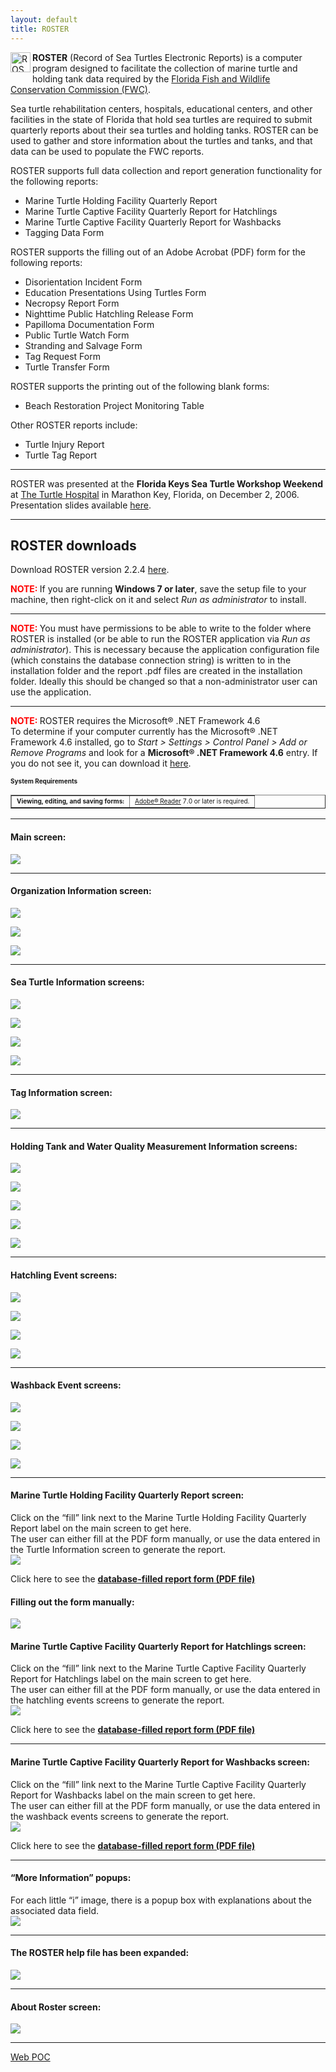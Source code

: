 ```yaml
---
layout: default
title: ROSTER
---
```

<div class="story-content">
  <p><img style="margin: 0px 3px 3px 0px; display: inline; border: 0px;" src="{{ site.url }}{{ site.baseurl }}/assets/images/roster.png" alt="ROSTER" width="32" height="32" align="left" /><b>ROSTER</b> (Record of Sea Turtles Electronic Reports) is a computer program designed to facilitate the collection of marine turtle and holding tank data required by the <a href="http://myfwc.com/research/wildlife/sea-turtles/">Florida Fish and Wildlife Conservation Commission (FWC)</a>.</p>
  <p>Sea turtle rehabilitation centers, hospitals, educational centers, and other facilities in the state of Florida that hold sea turtles are required to submit quarterly reports about their sea turtles and holding tanks. ROSTER can be used to gather and store information about the turtles and tanks, and that data can be used to populate the FWC reports.</p>
  <p>ROSTER supports full data collection and report generation functionality for the following reports:</p>
  <ul>
    <li>Marine Turtle Holding Facility Quarterly Report</li>
    <li>Marine Turtle Captive Facility Quarterly Report for Hatchlings</li>
    <li>Marine Turtle Captive Facility Quarterly Report for Washbacks</li>
    <li>Tagging Data Form</li>
  </ul>
  <p>ROSTER supports the filling out of an Adobe Acrobat (PDF) form for the following reports:</p>
  <ul>
    <li>Disorientation Incident Form</li>
    <li>Education Presentations Using Turtles Form</li>
    <li>Necropsy Report Form</li>
    <li>Nighttime Public Hatchling Release Form</li>
    <li>Papilloma Documentation Form</li>
    <li>Public Turtle Watch Form</li>
    <li>Stranding and Salvage Form</li>
    <li>Tag Request Form</li>
    <li>Turtle Transfer Form</li>
  </ul>
  <p>ROSTER supports the printing out of the following blank forms:</p>
  <ul>
    <li>Beach Restoration Project Monitoring Table</li>
  </ul>
  <p>Other ROSTER reports include:</p>
  <ul>
    <li>Turtle Injury Report</li>
    <li>Turtle Tag Report</li>
  </ul>
  <hr />
  <p>ROSTER was presented at the <b>Florida Keys Sea Turtle Workshop Weekend</b> at <a href="http://www.turtlehospital.org/">The Turtle Hospital</a> in Marathon Key, Florida, on December 2, 2006. Presentation slides available <a href="{{ site.url }}{{ site.baseurl }}/assets/images/roster/ROSTER.ppt">here</a>.</p>
  <hr />
  <h2>ROSTER downloads</h2>
  <p>Download ROSTER version 2.2.4 <a href="https://github.com/jaypalexa/turtlegeek/releases/tag/v2.2.4-roster">here</a>.</p>
  <p><span style="color: red; font-weight: bold;">NOTE: </span>If you are running <b>Windows 7 or later</b>, save the setup file to your machine, then right-click on it and select <i>Run as administrator</i> to install.</p>
  <hr />
  <p><span style="color: red; font-weight: bold;">NOTE: </span>You must have permissions to be able to write to the folder where ROSTER is installed (or be able to run the ROSTER application via <i>Run as administrator</i>).  This is necessary because the application configuration file (which constains the database connection string) is written to in the installation folder and the report .pdf files are created in the installation folder.  Ideally this should be changed so that a non-administrator user can use the application.</p>
  <hr />
  <p><span style="color: red; font-weight: bold;">NOTE: </span>ROSTER requires the Microsoft® .NET Framework 4.6<br />
    To determine if your computer currently has the Microsoft® .NET Framework 4.6 installed, go to <i>Start &gt; Settings &gt; Control Panel &gt; Add or Remove Programs</i> and look for a <b>Microsoft® .NET Framework 4.6</b> entry. If you do not see it, you can download it <a href="https://www.microsoft.com/en-us/download/details.aspx?id=48137"> here</a>.
  </p>
  <p><span style="font-size: x-small; font-weight: bold;">System Requirements</span></p>
  <table border="1">
    <tbody>
      <tr>
        <td><span style="font-size: x-small; font-weight: bold;">Viewing, editing, and saving forms:</span></td>
        <td><span style="font-size: x-small;"><a href="http://www.adobe.com/products/acrobat/readstep2.html">Adobe® Reader</a> 7.0 or later is required.</span></td>
      </tr>
    </tbody>
  </table>
  <hr />
  <h4>Main screen:</h4>
  <p><img src="{{ site.url }}{{ site.baseurl }}/assets/images/roster/main_screen.jpg" /></p>
  <hr />
  <h4>Organization Information screen:</h4>
  <p><img src="{{ site.url }}{{ site.baseurl }}/assets/images/roster/org_info_general_info_tab.jpg" /></p>
  <p><img src="{{ site.url }}{{ site.baseurl }}/assets/images/roster/org_info_starting_balances_tab.jpg" /></p>
  <p><img src="{{ site.url }}{{ site.baseurl }}/assets/images/roster/org_info_preferences_tab.jpg" /></p>
  <hr />
  <h4>Sea Turtle Information screens:</h4>
  <p><img src="{{ site.url }}{{ site.baseurl }}/assets/images/roster/sea_turtle_information_general_tab.jpg" /></p>
  <p><img src="{{ site.url }}{{ site.baseurl }}/assets/images/roster/sea_turtle_information_tags_tab.jpg" /></p>
  <p><img src="{{ site.url }}{{ site.baseurl }}/assets/images/roster/sea_turtle_information_morphometrics_measurements_tab.jpg" /></p>
  <p><img src="{{ site.url }}{{ site.baseurl }}/assets/images/roster/sea_turtle_information_morphometrics_graphs_tab.jpg" /></p>
  <hr />
  <h4>Tag Information screen:</h4>
  <p><img src="{{ site.url }}{{ site.baseurl }}/assets/images/roster/tag_information.jpg" /></p>
  <hr />
  <h4>Holding Tank and Water Quality Measurement Information screens:</h4>
  <p><img src="{{ site.url }}{{ site.baseurl }}/assets/images/roster/holding_tank_information_data.jpg" /></p>
  <p><img src="{{ site.url }}{{ site.baseurl }}/assets/images/roster/water_quaility_meaurement_information.jpg" /></p>
  <p><img src="{{ site.url }}{{ site.baseurl }}/assets/images/roster/holding_tank_information_temperature_graph.jpg" /></p>
  <p><img src="{{ site.url }}{{ site.baseurl }}/assets/images/roster/holding_tank_information_salinity_graph.jpg" /></p>
  <p><img src="{{ site.url }}{{ site.baseurl }}/assets/images/roster/holding_tank_information_ph_graph.jpg" /></p>
  <hr />
  <h4>Hatchling Event screens:</h4>
  <p><img src="{{ site.url }}{{ site.baseurl }}/assets/images/roster/hatchlings_acquired_event_screen.jpg" /></p>
  <p><img src="{{ site.url }}{{ site.baseurl }}/assets/images/roster/hatchlings_died_event_screen.jpg" /></p>
  <p><img src="{{ site.url }}{{ site.baseurl }}/assets/images/roster/hatchlings_released_event_screen.jpg" /></p>
  <p><img src="{{ site.url }}{{ site.baseurl }}/assets/images/roster/hatchlings_doa_event_screen.jpg" /></p>
  <hr />
  <h4>Washback Event screens:</h4>
  <p><img src="{{ site.url }}{{ site.baseurl }}/assets/images/roster/washbacks_acquired_event_screen.jpg" /></p>
  <p><img src="{{ site.url }}{{ site.baseurl }}/assets/images/roster/washbacks_died_event_screen.jpg" /></p>
  <p><img src="{{ site.url }}{{ site.baseurl }}/assets/images/roster/washbacks_released_event_screen.jpg" /></p>
  <p><img src="{{ site.url }}{{ site.baseurl }}/assets/images/roster/washbacks_doa_event_screen.jpg" /></p>
  <hr />
  <h4>Marine Turtle Holding Facility Quarterly Report screen:</h4>
  <p>Click on the &#8220;fill&#8221; link next to the Marine Turtle Holding Facility Quarterly Report label on the main screen to get here.<br />
    The user can either fill at the PDF form manually, or use the data entered in<br />
    the Turtle Information screen to generate the report.<br />
    <img src="{{ site.url }}{{ site.baseurl }}/assets/images/roster/marine_turtle_holding_facility_quarterly_report_actions_tab.jpg" />
  </p>
  <p>Click here to see the <b><a href="{{ site.url }}{{ site.baseurl }}/assets/images/roster/FILLED - Marine Turtle Holding Facility Quarterly Report.pdf">database-filled report form (PDF file)</a></b></p>
  <h4>Filling out the form manually:</h4>
  <p><img src="{{ site.url }}{{ site.baseurl }}/assets/images/roster/report_manual_fill_in.jpg" /></p>
  <h4>Marine Turtle Captive Facility Quarterly Report for Hatchlings screen:</h4>
  <p>Click on the &#8220;fill&#8221; link next to the Marine Turtle Captive Facility Quarterly Report for Hatchlings label on the main screen to get here.<br />
    The user can either fill at the PDF form manually, or use the data entered in<br />
    the hatchling events screens to generate the report.<br />
    <img src="{{ site.url }}{{ site.baseurl }}/assets/images/roster/marine_turtle_captive_facility_quarterly_report_hatchlings_actions_tab.jpg" />
  </p>
  <p>Click here to see the <b><a href="{{ site.url }}{{ site.baseurl }}/assets/images/roster/FILLED - Marine Turtle Captive Facility Quarterly Report for Hatchlings.pdf">database-filled report form (PDF file)</a></b></p>
  <hr />
  <h4>Marine Turtle Captive Facility Quarterly Report for Washbacks screen:</h4>
  <p>Click on the &#8220;fill&#8221; link next to the Marine Turtle Captive Facility Quarterly Report for Washbacks label on the main screen to get here.<br />
    The user can either fill at the PDF form manually, or use the data entered in<br />
    the washback events screens to generate the report.<br />
    <img src="{{ site.url }}{{ site.baseurl }}/assets/images/roster/marine_turtle_captive_facility_quarterly_report_washbacks_actions_tab.jpg" />
  </p>
  <p>Click here to see the <b><a href="{{ site.url }}{{ site.baseurl }}/assets/images/roster/FILLED - Marine Turtle Captive Facility Quarterly Report for Washbacks.pdf">database-filled report form (PDF file)</a></b></p>
  <hr />
  <h4>&#8220;More Information&#8221; popups:</h4>
  <p>For each little &#8220;i&#8221; image, there is a popup box with explanations about the associated data field.<br />
    <img src="{{ site.url }}{{ site.baseurl }}/assets/images/roster/more_information_example_form.jpg" />
  </p>
  <hr />
  <h4>The ROSTER help file has been expanded:</h4>
  <p><img src="{{ site.url }}{{ site.baseurl }}/assets/images/roster/help_screen.jpg" /></p>
  <hr />
  <h4>About Roster screen:</h4>
  <p><img src="{{ site.url }}{{ site.baseurl }}/assets/images/roster/about_box.jpg" /></p>
  <hr />
  <a href="https://roster.turtlegeek.com/">Web POC</a>
</div>
